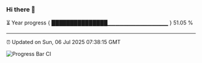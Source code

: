 ### Hi there 👋

⏳ Year progress { ███████████████▁▁▁▁▁▁▁▁▁▁▁▁▁▁▁ } 51.05 %

---

⏰ Updated on Sun, 06 Jul 2025 07:38:15 GMT

![Progress Bar CI](https://github.com/IshwaranRudhara/GIT-ACTION/workflows/Progress%20Bar%20CI/badge.svg)
